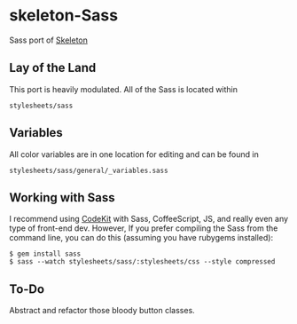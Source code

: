skeleton-Sass
=============

Sass port of [Skeleton](www.getskeleton.com)

## Lay of the Land
This port is heavily modulated. All of the Sass is located within

    stylesheets/sass

## Variables
All color variables are in one location for editing and can be found in

    stylesheets/sass/general/_variables.sass

## Working with Sass
I recommend using [CodeKit](http://incident57.com/codekit/) with Sass, CoffeeScript, JS, and really even any type of front-end dev.
However, If you prefer compiling the Sass from the command line, you can do this (assuming you have rubygems installed):

    $ gem install sass
    $ sass --watch stylesheets/sass/:stylesheets/css --style compressed

## To-Do
Abstract and refactor those bloody button classes.
